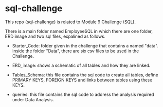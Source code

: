 # sql-challenge

This repo (sql-challenge) is related to Module 9 Challenge (SQL).

There is a main folder named EmployeeSQL in which there are one folder, ERD image and two sql files, expalined as follows.

- Starter_Code: folder given in the challenge that contains a named "data". Inside the folder "Data", there are six csv files to be used in the Challenge.

- ERD_image: shows a schematic of all tables and how they are linked.

- Tables_Schema: this file contains the sql code to create all tables, define PRIMARY KEYS, FOREIGN KEYS and links between tables using these KEYS.

- queries: this file contains the sql code to address the analysis required under Data Analysis.  
  